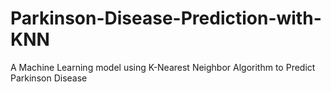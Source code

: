 # Parkinson-Disease-Prediction-with-KNN
A Machine Learning model using K-Nearest Neighbor Algorithm to Predict Parkinson Disease 
